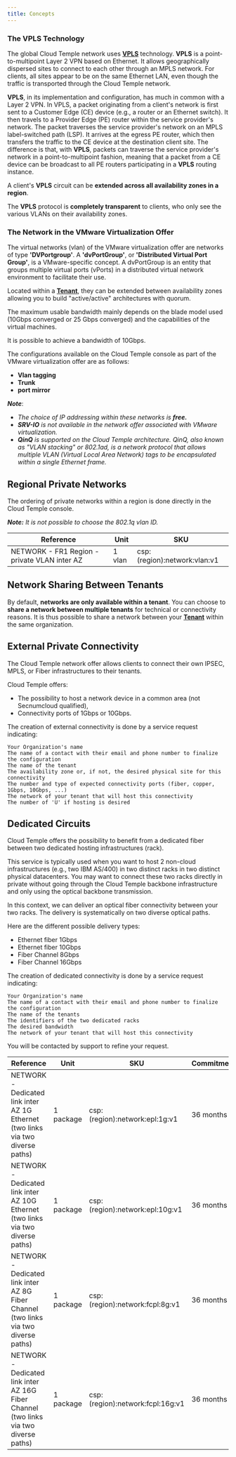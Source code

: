 ```yaml
---
title: Concepts
---
```


### The VPLS Technology
The global Cloud Temple network uses __[VPLS](https://en.wikipedia.org/wiki/Virtual_Private_LAN_Service)__ technology.
__VPLS__ is a point-to-multipoint Layer 2 VPN based on Ethernet. It allows geographically dispersed sites to connect to each other through an MPLS network. For clients, all sites appear to be on the same Ethernet LAN, even though the traffic is transported through the Cloud Temple network.

__VPLS__, in its implementation and configuration, has much in common with a Layer 2 VPN. In VPLS, a packet originating from a client's network is first sent to a Customer Edge (CE) device (e.g., a router or an Ethernet switch).
It then travels to a Provider Edge (PE) router within the service provider's network. The packet traverses the service provider's network on an MPLS label-switched path (LSP). 
It arrives at the egress PE router, which then transfers the traffic to the CE device at the destination client site. The difference is that, with __VPLS__, packets can traverse the service provider's network in a point-to-multipoint fashion, meaning that a packet from a CE device can be broadcast to all PE routers participating in a __VPLS__ routing instance.

A client's __VPLS__ circuit can be __extended across all availability zones in a region__.

The __VPLS__ protocol is __completely transparent__ to clients, who only see the various VLANs on their availability zones.

### The Network in the VMware Virtualization Offer

The virtual networks (vlan) of the VMware virtualization offer are networks of type __'DVPortgroup'__. A __'dvPortGroup'__, or __'Distributed Virtual Port Group'__, is a VMware-specific concept. A dvPortGroup is an entity that groups multiple virtual ports (vPorts) in a distributed virtual network environment to facilitate their use.

Located within a __[Tenant](../../../console/iam/concepts/#tenant)__, they can be extended between availability zones allowing you to build "active/active" architectures with quorum.

The maximum usable bandwidth mainly depends on the blade model used (10Gbps converged or 25 Gbps converged) and the capabilities of the virtual machines.

It is possible to achieve a bandwidth of 10Gbps.

The configurations available on the Cloud Temple console as part of the VMware virtualization offer are as follows:

- __Vlan tagging__
- __Trunk__
- __port mirror__

*__Note__*:

- *The choice of IP addressing within these networks is __free.__*
- *__SRV-IO__ is not available in the network offer associated with VMware virtualization.*
- *__QinQ__ is supported on the Cloud Temple architecture. QinQ, also known as "VLAN stacking" or 802.1ad, is a network protocol that allows multiple VLAN (Virtual Local Area Network) tags to be encapsulated within a single Ethernet frame.*

## Regional Private Networks

The ordering of private networks within a region is done directly in the Cloud Temple console.

__*Note:*__ *It is not possible to choose the 802.1q vlan ID.*

| Reference                                 | Unit   | SKU                          | 
|-------------------------------------------|--------|------------------------------|
| NETWORK - FR1 Region - private VLAN inter AZ | 1 vlan | csp:(region):network:vlan:v1 |


## Network Sharing Between Tenants

By default, __networks are only available within a tenant__. You can choose to __share a network between multiple tenants__ for technical or connectivity reasons.
It is thus possible to share a network between your __[Tenant](../../../console/iam/concepts/#tenant)__ within the same organization.

## External Private Connectivity

The Cloud Temple network offer allows clients to connect their own IPSEC, MPLS, or Fiber infrastructures to their tenants.

Cloud Temple offers:

- The possibility to host a network device in a common area (not Secnumcloud qualified),
- Connectivity ports of 1Gbps or 10Gbps.

The creation of external connectivity is done by a service request indicating:

    Your Organization's name
    The name of a contact with their email and phone number to finalize the configuration
    The name of the tenant
    The availability zone or, if not, the desired physical site for this connectivity
    The number and type of expected connectivity ports (fiber, copper, 1Gbps, 10Gbps, ...)
    The network of your tenant that will host this connectivity
    The number of 'U' if hosting is desired

## Dedicated Circuits

Cloud Temple offers the possibility to benefit from a dedicated fiber between two dedicated hosting infrastructures (rack).

This service is typically used when you want to host 2 non-cloud infrastructures (e.g., two IBM AS/400) in two distinct racks in two distinct physical datacenters.
You may want to connect these two racks directly in private without going through the Cloud Temple backbone infrastructure and only using the optical backbone transmission.

In this context, we can deliver an optical fiber connectivity between your two racks. The delivery is systematically on two diverse optical paths.

Here are the different possible delivery types:

- Ethernet fiber 1Gbps
- Ethernet fiber 10Gbps
- Fiber Channel 8Gbps
- Fiber Channel 16Gbps

The creation of dedicated connectivity is done by a service request indicating:

    Your Organization's name
    The name of a contact with their email and phone number to finalize the configuration
    The name of the tenants
    The identifiers of the two dedicated racks
    The desired bandwidth
    The network of your tenant that will host this connectivity

You will be contacted by support to refine your request.

| Reference                                                                                | Unit     | SKU                              | Commitment |
|------------------------------------------------------------------------------------------|-----------|----------------------------------|------------|
| NETWORK - Dedicated link inter AZ 1G Ethernet (two links via two diverse paths)          | 1 package | csp:(region):network:epl:1g:v1   | 36 months  |
| NETWORK - Dedicated link inter AZ 10G Ethernet (two links via two diverse paths)         | 1 package | csp:(region):network:epl:10g:v1  | 36 months  |
| NETWORK - Dedicated link inter AZ 8G Fiber Channel (two links via two diverse paths)     | 1 package | csp:(region):network:fcpl:8g:v1  | 36 months  |
| NETWORK - Dedicated link inter AZ 16G Fiber Channel (two links via two diverse paths)    | 1 package | csp:(region):network:fcpl:16g:v1 | 36 months  |